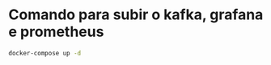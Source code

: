 # Comando para subir o kafka, grafana e prometheus

   ``` sh
   docker-compose up -d 
   ```
    
    